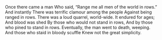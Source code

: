 Once there came a man
Who said,
“Range me all men of the world in rows.”
And instantly
There was terrific clamour among the people
Against being ranged in rows.
There was a loud quarrel, world-wide.
It endured for ages;
And blood was shed
By those who would not stand in rows,
And by those who pined to stand in rows.
Eventually, the man went to death, weeping.
And those who staid in bloody scuffle
Knew not the great simplicity.
